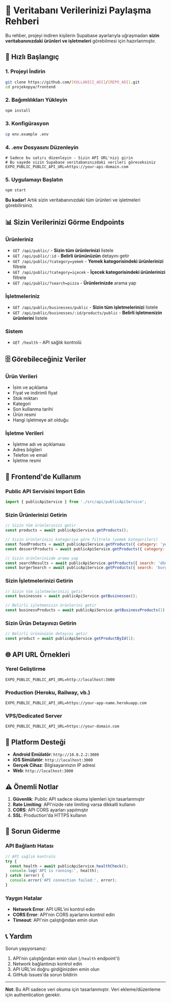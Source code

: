 # 🚀 Veritabanı Verilerinizi Paylaşma Rehberi

Bu rehber, projeyi indiren kişilerin Supabase ayarlarıyla uğraşmadan **sizin veritabanınızdaki ürünleri ve işletmeleri** görebilmesi için hazırlanmıştır.

## 🎯 **Hızlı Başlangıç**

### 1. Projeyi İndirin
```bash
git clone https://github.com/[KULLANICI_ADI]/[REPO_ADI].git
cd projekopya/frontend
```

### 2. Bağımlılıkları Yükleyin
```bash
npm install
```

### 3. Konfigürasyon
```bash
cp env.example .env
```

### 4. .env Dosyasını Düzenleyin
```env
# Sadece bu satırı düzenleyin - Sizin API URL'nizi girin
# Bu sayede sizin Supabase veritabanınızdaki verileri göreceksiniz
EXPO_PUBLIC_PUBLIC_API_URL=https://your-api-domain.com
```

### 5. Uygulamayı Başlatın
```bash
npm start
```

**Bu kadar!** Artık sizin veritabanınızdaki tüm ürünleri ve işletmeleri görebilirsiniz.

## 📊 **Sizin Verilerinizi Görme Endpoints**

### Ürünleriniz
- `GET /api/public/` - **Sizin tüm ürünlerinizi** listele
- `GET /api/public/:id` - **Belirli ürününüzün** detayını getir
- `GET /api/public/?category=yemek` - **Yemek kategorisindeki ürünlerinizi** filtrele
- `GET /api/public/?category=içecek` - **İçecek kategorisindeki ürünlerinizi** filtrele
- `GET /api/public/?search=pizza` - **Ürünlerinizde** arama yap

### İşletmeleriniz
- `GET /api/public/businesses/public` - **Sizin tüm işletmelerinizi** listele
- `GET /api/public/businesses/:id/products/public` - **Belirli işletmenizin ürünlerini** listele

### Sistem
- `GET /health` - API sağlık kontrolü

## 🗄️ **Görebileceğiniz Veriler**

### Ürün Verileri
- İsim ve açıklama
- Fiyat ve indirimli fiyat
- Stok miktarı
- Kategori
- Son kullanma tarihi
- Ürün resmi
- Hangi işletmeye ait olduğu

### İşletme Verileri
- İşletme adı ve açıklaması
- Adres bilgileri
- Telefon ve email
- İşletme resmi

## 🔧 **Frontend'de Kullanım**

### Public API Servisini Import Edin
```javascript
import { publicApiService } from './src/api/publicApiService';
```

### Sizin Ürünlerinizi Getirin
```javascript
// Sizin tüm ürünlerinizi getir
const products = await publicApiService.getProducts();

// Sizin ürünlerinizi kategoriye göre filtrele (yemek kategorileri)
const foodProducts = await publicApiService.getProducts({ category: 'yemek' });
const dessertProducts = await publicApiService.getProducts({ category: 'tatlı' });

// Sizin ürünlerinizde arama yap
const searchResults = await publicApiService.getProducts({ search: 'döner' });
const burgerSearch = await publicApiService.getProducts({ search: 'burger' });
```

### Sizin İşletmelerinizi Getirin
```javascript
// Sizin tüm işletmelerinizi getir
const businesses = await publicApiService.getBusinesses();

// Belirli işletmenizin ürünlerini getir
const businessProducts = await publicApiService.getBusinessProducts(1);
```

### Sizin Ürün Detayınızı Getirin
```javascript
// Belirli ürününüzün detayını getir
const product = await publicApiService.getProductById(1);
```

## 🌐 **API URL Örnekleri**

### Yerel Geliştirme
```env
EXPO_PUBLIC_PUBLIC_API_URL=http://localhost:3000
```

### Production (Heroku, Railway, vb.)
```env
EXPO_PUBLIC_PUBLIC_API_URL=https://your-app-name.herokuapp.com
```

### VPS/Dedicated Server
```env
EXPO_PUBLIC_PUBLIC_API_URL=https://your-domain.com
```

## 📱 **Platform Desteği**

- **Android Emülatör**: `http://10.0.2.2:3000`
- **iOS Simülatör**: `http://localhost:3000`
- **Gerçek Cihaz**: Bilgisayarınızın IP adresi
- **Web**: `http://localhost:3000`

## ⚠️ **Önemli Notlar**

1. **Güvenlik**: Public API sadece okuma işlemleri için tasarlanmıştır
2. **Rate Limiting**: API'nizde rate limiting varsa dikkatli kullanın
3. **CORS**: API CORS ayarları yapılmıştır
4. **SSL**: Production'da HTTPS kullanın

## 🐛 **Sorun Giderme**

### API Bağlantı Hatası
```javascript
// API sağlık kontrolü
try {
  const health = await publicApiService.healthCheck();
  console.log('API is running:', health);
} catch (error) {
  console.error('API connection failed:', error);
}
```

### Yaygın Hatalar
- **Network Error**: API URL'ini kontrol edin
- **CORS Error**: API'nin CORS ayarlarını kontrol edin
- **Timeout**: API'nin çalıştığından emin olun

## 📞 **Yardım**

Sorun yaşıyorsanız:
1. API'nin çalıştığından emin olun (`/health` endpoint'i)
2. Network bağlantınızı kontrol edin
3. API URL'ini doğru girdiğinizden emin olun
4. GitHub Issues'da sorun bildirin

---

**Not**: Bu API sadece veri okuma için tasarlanmıştır. Veri ekleme/düzenleme için authentication gerekir.
